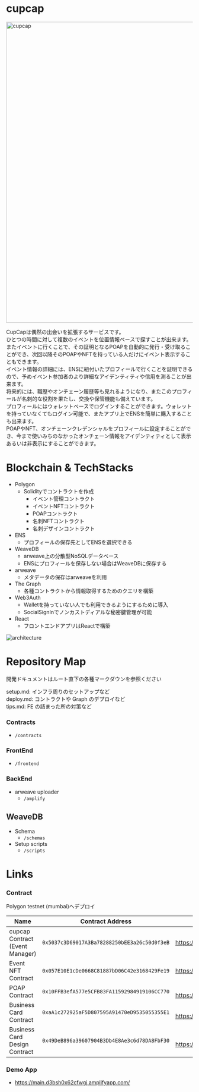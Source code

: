 # cupcap
<img width="810" alt="cupcap" src="https://user-images.githubusercontent.com/57611745/200159638-6180f1b1-938e-4168-8661-91b4ccef2e76.png">

CupCapは偶然の出会いを拡張するサービスです。  
ひとつの時間に対して複数のイベントを位置情報ベースで探すことが出来ます。  
またイベントに行くことで、その証明となるPOAPを自動的に発行・受け取ることができ、次回以降そのPOAPやNFTを持っている人だけにイベント表示することもできます。   
イベント情報の詳細には、ENSに紐付いたプロフィールで行くことを証明できるので、予めイベント参加者のより詳細なアイデンティティや信用を測ることが出来ます。  
将来的には、職歴やオンチェーン履歴等も見れるようになり、またこのプロフィールが名刺的な役割を果たし、交換や保管機能も備えています。  
プロフィールにはウォレットベースでログインすることができます。ウォレットを持っていなくてもログイン可能で、またアプリ上でENSを簡単に購入することも出来ます。  
POAPやNFT、オンチェーンクレデンシャルをプロフィールに設定することができ、今まで使いみちのなかったオンチェーン情報をアイデンティティとして表示あるいは非表示にすることができます。

# Blockchain & TechStacks
* Polygon
   * Solidityでコントラクトを作成
      * イベント管理コントラクト
      * イベントNFTコントラクト
      * POAPコントラクト
      * 名刺NFTコントラクト
      * 名刺デザインコントラクト   
* ENS
   * プロフィールの保存先としてENSを選択できる
* WeaveDB
   * arweave上の分散型NoSQLデータベース
   * ENSにプロフィールを保存しない場合はWeaveDBに保存する
* arweave
   * メタデータの保存はarweaveを利用
* The Graph
   * 各種コントラクトから情報取得するためのクエリを構築
* Web3Auth
   * Walletを持っていない人でも利用できるようにするために導入
   * SocialSignInでノンカストディアルな秘密鍵管理が可能
* React
   * フロントエンドアプリはReactで構築

![architecture](https://user-images.githubusercontent.com/57611745/200159878-2942ba29-502b-425c-b107-49672fc9cc94.png)


# Repository Map
開発ドキュメントはルート直下の各種マークダウンを参照ください

setup.md: インフラ周りのセットアップなど  
deploy.md: コントラクトや Graph のデプロイなど  
tips.md: FE の詰まった所の対策など

### Contracts
* `/contracts`
### FrontEnd
* `/frontend`
### BackEnd
* arweave uploader
   * `/amplify`
## WeaveDB
* Schema
  * `/schemas`
* Setup scripts
  * `/scripts`

# Links
### Contract
Polygon testnet (mumbai)へデプロイ

|  Name  |  Contract Address  |  Explorer  |
| ---- | ---- | ---- |
|  cupcap Contract (Event Manager)  |  `0x5037c3D69017A3Ba78288250bEE3a26c50d0f3eB`  |  https://mumbai.polygonscan.com/address/0x5037c3D69017A3Ba78288250bEE3a26c50d0f3eB  |
|  Event NFT Contract  |  `0x057E10E1cDe0668C81887bD06C42e3168429Fe19`  |  https://mumbai.polygonscan.com/address/0x057E10E1cDe0668C81887bD06C42e3168429Fe19  |
|  POAP Contract  |  `0x10FFB3efA577e5CFB83FA11592984919106CC770`  |　　https://mumbai.polygonscan.com/address/0x10FFB3efA577e5CFB83FA11592984919106CC770  |
|  Business Card Contract | `0xaA1c272925aF5D807595A91470eD9535055355E1` |　　https://mumbai.polygonscan.com/address/0xaA1c272925aF5D807595A91470eD9535055355E1  |
|  Business Card Design Contract | `0x49DeB896a39607904B3Db4E8Ae3c6d78DA8FbF30` |　　https://mumbai.polygonscan.com/address/0x49DeB896a39607904B3Db4E8Ae3c6d78DA8FbF30  |

### Demo App
* https://main.d3bsh0x62cfwgj.amplifyapp.com/

